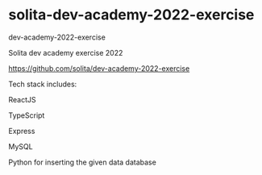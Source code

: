 # solita-dev-academy-2022-exercise
dev-academy-2022-exercise

Solita dev academy exercise 2022

https://github.com/solita/dev-academy-2022-exercise

Tech stack includes:

ReactJS

TypeScript

Express

MySQL

Python for inserting the given data database
